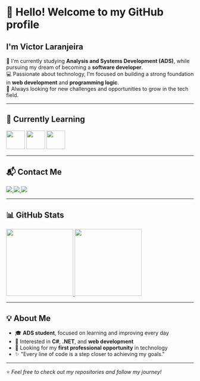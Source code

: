 # 👋 Hello! Welcome to my GitHub profile  
## I'm Victor Laranjeira  

🌱 I'm currently studying **Analysis and Systems Development (ADS)**, while pursuing my dream of becoming a **software developer**.  
💻 Passionate about technology, I’m focused on building a strong foundation in **web development** and **programming logic**.  
🚀 Always looking for new challenges and opportunities to grow in the tech field.

---

## 🧠 Currently Learning  

<div>
  <img src="https://cdn.jsdelivr.net/gh/devicons/devicon/icons/html5/html5-original-wordmark.svg" width="50" height="50"/>
  <img src="https://cdn.jsdelivr.net/gh/devicons/devicon/icons/css3/css3-original-wordmark.svg" width="50" height="50"/>
  <img src="https://cdn.jsdelivr.net/gh/devicons/devicon/icons/javascript/javascript-original.svg" width="50" height="50"/>
</div>

---

## 📬 Contact Me  

<div>
  <a href="mailto:laranjeira.victor@gmail.com" target="_blank">
    <img src="https://img.shields.io/badge/Gmail-D14836?style=for-the-badge&logo=gmail&logoColor=white">
  </a>
  <a href="https://www.linkedin.com/in/victor-barros-laranjeira-ab3678186/" target="_blank">
    <img src="https://img.shields.io/badge/-LinkedIn-%230077B5?style=for-the-badge&logo=linkedin&logoColor=white">
  </a>
  <a href="https://www.instagram.com/victorlaranjeira_/" target="_blank">
    <img src="https://img.shields.io/badge/-Instagram-%23E4405F?style=for-the-badge&logo=instagram&logoColor=white">
  </a>
</div>

---

## 📊 GitHub Stats  

<div>
  <a href="https://github.com/victorlaranjeira">
    <img height="180em" src="https://github-readme-stats.vercel.app/api?username=victorlaranjeira&show_icons=true&theme=dracula&include_all_commits=true&count_private=true"/>
    <img height="180em" src="https://github-readme-stats.vercel.app/api/top-langs/?username=victorlaranjeira&layout=compact&langs_count=7&theme=dracula"/>
  </a>
</div>

---

## 💡 About Me  

- 🎓 **ADS student**, focused on learning and improving every day  
- 💬 Interested in **C#**, **.NET**, and **web development**  
- 💼 Looking for my **first professional opportunity** in technology  
- ✨ "Every line of code is a step closer to achieving my goals."

---
⭐️ *Feel free to check out my repositories and follow my journey!*



               

